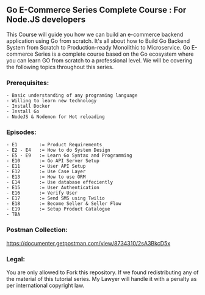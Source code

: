 ## Go E-Commerce Series Complete Course : For Node.JS developers

This Course will guide you how we can build an e-commerce backend application using Go from scratch.
It's all about how to Build Go Backend System from Scratch to Production-ready Monolithic to Microservice. Go E-commerce Series is a complete course based on the Go ecosystem where you can learn GO from scratch to a professional level. We will be covering the following topics throughout this series.


### Prerequisites:
    - Basic understanding of any programing language
    - Willing to learn new technology
    - Install Docker
    - Install Go
    - NodeJS & Nodemon for Hot reloading

### Episodes:
    - E1        := Product Requirements
    - E2 - E4   := How to do System Design
    - E5 - E9   := Learn Go Syntax and Programming
    - E10       := Go API Server Setup
    - E11       := User API Setup
    - E12       := Use Case Layer
    - E13       := How to use ORM
    - E14       := Use database effeciently
    - E15       := User Authentication
    - E16       := Verify User
    - E17       := Send SMS using Twilio
    - E18       := Become Seller & Seller Flow
    - E19       := Setup Product Catalogue
    - TBA

### Postman Collection:
https://documenter.getpostman.com/view/8734310/2sA3BkcD5x

### Legal:
You are only allowed to Fork this repository. If we found redistributing any of the material of this tutorial series. My Lawyer will handle it with a penalty as per international copyright law.